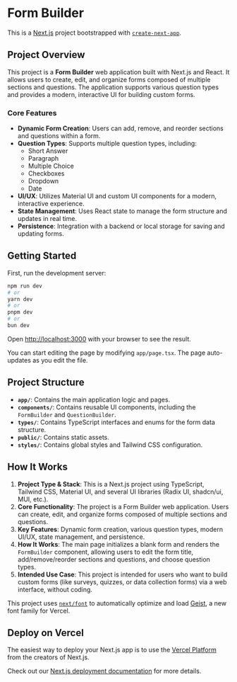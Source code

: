 # Form Builder

This is a [Next.js](https://nextjs.org) project bootstrapped with [`create-next-app`](https://nextjs.org/docs/app/api-reference/cli/create-next-app).

## Project Overview

This project is a **Form Builder** web application built with Next.js and React. It allows users to create, edit, and organize forms composed of multiple sections and questions. The application supports various question types and provides a modern, interactive UI for building custom forms.

### Core Features

- **Dynamic Form Creation**: Users can add, remove, and reorder sections and questions within a form.
- **Question Types**: Supports multiple question types, including:
  - Short Answer
  - Paragraph
  - Multiple Choice
  - Checkboxes
  - Dropdown
  - Date
- **UI/UX**: Utilizes Material UI and custom UI components for a modern, interactive experience.
- **State Management**: Uses React state to manage the form structure and updates in real time.
- **Persistence**: Integration with a backend or local storage for saving and updating forms.

## Getting Started

First, run the development server:

```bash
npm run dev
# or
yarn dev
# or
pnpm dev
# or
bun dev
```

Open [http://localhost:3000](http://localhost:3000) with your browser to see the result.

You can start editing the page by modifying `app/page.tsx`. The page auto-updates as you edit the file.

## Project Structure

- **`app/`**: Contains the main application logic and pages.
- **`components/`**: Contains reusable UI components, including the `FormBuilder` and `QuestionBuilder`.
- **`types/`**: Contains TypeScript interfaces and enums for the form data structure.
- **`public/`**: Contains static assets.
- **`styles/`**: Contains global styles and Tailwind CSS configuration.

## How It Works

1. **Project Type & Stack**: This is a Next.js project using TypeScript, Tailwind CSS, Material UI, and several UI libraries (Radix UI, shadcn/ui, MUI, etc.).
2. **Core Functionality**: The project is a Form Builder web application. Users can create, edit, and organize forms composed of multiple sections and questions.
3. **Key Features**: Dynamic form creation, various question types, modern UI/UX, state management, and persistence.
4. **How It Works**: The main page initializes a blank form and renders the `FormBuilder` component, allowing users to edit the form title, add/remove/reorder sections and questions, and choose question types.
5. **Intended Use Case**: This project is intended for users who want to build custom forms (like surveys, quizzes, or data collection forms) via a web interface, without coding.

This project uses [`next/font`](https://nextjs.org/docs/app/building-your-application/optimizing/fonts) to automatically optimize and load [Geist](https://vercel.com/font), a new font family for Vercel.

## Deploy on Vercel

The easiest way to deploy your Next.js app is to use the [Vercel Platform](https://vercel.com/new?utm_medium=default-template&filter=next.js&utm_source=create-next-app&utm_campaign=create-next-app-readme) from the creators of Next.js.

Check out our [Next.js deployment documentation](https://nextjs.org/docs/app/building-your-application/deploying) for more details.

